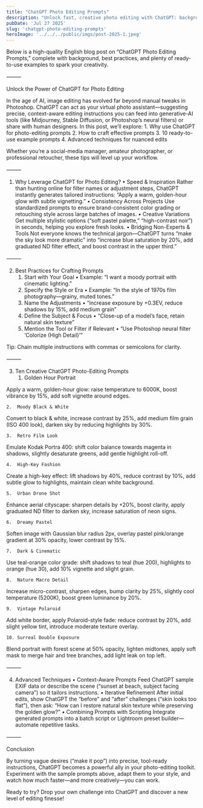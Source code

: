 ```yaml
---
title: "ChatGPT Photo Editing Prompts"
description: "Unlock fast, creative photo editing with ChatGPT: background, best practices, 10 ready-to-use prompts, and advanced techniques."
pubDate: 'Jul 27 2025'
slug: 'chatgpt-photo-editing-prompts'
heroImage: '../../../public/imgs/post-2025-1.jpeg'
---
```




Below is a high-quality English blog post on “ChatGPT Photo Editing Prompts,” complete with background, best practices, and plenty of ready-to-use examples to spark your creativity.

⸻

Unlock the Power of ChatGPT for Photo Editing

In the age of AI, image editing has evolved far beyond manual tweaks in Photoshop. ChatGPT can act as your virtual photo assistant—suggesting precise, context-aware editing instructions you can feed into generative-AI tools (like Midjourney, Stable Diffusion, or Photoshop’s neural filters) or share with human designers. In this post, we’ll explore:
	1.	Why use ChatGPT for photo-editing prompts
	2.	How to craft effective prompts
	3.	10 ready-to-use example prompts
	4.	Advanced techniques for nuanced edits

Whether you’re a social-media manager, amateur photographer, or professional retoucher, these tips will level up your workflow.

⸻

1. Why Leverage ChatGPT for Photo Editing?
	•	Speed & Inspiration
Rather than hunting online for filter names or adjustment steps, ChatGPT instantly generates tailored instructions: “Apply a warm, golden-hour glow with subtle vignetting.”
	•	Consistency Across Projects
Use standardized prompts to ensure brand-consistent color grading or retouching style across large batches of images.
	•	Creative Variations
Get multiple stylistic options (“soft pastel palette,” “high-contrast noir”) in seconds, helping you explore fresh looks.
	•	Bridging Non-Experts & Tools
Not everyone knows the technical jargon—ChatGPT turns “make the sky look more dramatic” into “increase blue saturation by 20%, add graduated ND filter effect, and boost contrast in the upper third.”

⸻

2. Best Practices for Crafting Prompts
	1.	Start with Your Goal
• Example: “I want a moody portrait with cinematic lighting.”
	2.	Specify the Style or Era
• Example: “In the style of 1970s film photography—grainy, muted tones.”
	3.	Name the Adjustments
• “increase exposure by +0.3EV, reduce shadows by 15%, add medium grain”
	4.	Define the Subject & Focus
• “Close-up of a model’s face, retain natural skin texture”
	5.	Mention the Tool or Filter if Relevant
• “Use Photoshop neural filter ‘Colorize (High Detail)’”

Tip: Chain multiple instructions with commas or semicolons for clarity.

⸻

3. Ten Creative ChatGPT Photo-Editing Prompts
	1.	Golden Hour Portrait

Apply a warm, golden-hour glow: raise temperature to 6000K, boost vibrance by 15%, add soft vignette around edges.


	2.	Moody Black & White

Convert to black & white, increase contrast by 25%, add medium film grain (ISO 400 look), darken sky by reducing highlights by 30%.


	3.	Retro Film Look

Emulate Kodak Portra 400: shift color balance towards magenta in shadows, slightly desaturate greens, add gentle highlight roll-off.


	4.	High-Key Fashion

Create a high-key effect: lift shadows by 40%, reduce contrast by 10%, add subtle glow to highlights, maintain clean white background.


	5.	Urban Drone Shot

Enhance aerial cityscape: sharpen details by +20%, boost clarity, apply graduated ND filter to darken sky, increase saturation of neon signs.


	6.	Dreamy Pastel

Soften image with Gaussian blur radius 2px, overlay pastel pink/orange gradient at 30% opacity, lower contrast by 15%.


	7.	Dark & Cinematic

Use teal-orange color grade: shift shadows to teal (hue 200), highlights to orange (hue 30), add 10% vignette and slight grain.


	8.	Nature Macro Detail

Increase micro-contrast, sharpen edges, bump clarity by 25%, slightly cool temperature (5200K), boost green luminance by 20%.


	9.	Vintage Polaroid

Add white border, apply Polaroid-style fade: reduce contrast by 20%, add slight yellow tint, introduce moderate texture overlay.


	10.	Surreal Double Exposure

Blend portrait with forest scene at 50% opacity, lighten midtones, apply soft mask to merge hair and tree branches, add light leak on top left.


⸻

4. Advanced Techniques
	•	Context-Aware Prompts
Feed ChatGPT sample EXIF data or describe the scene (“sunset at beach, subject facing camera”) so it tailors instructions.
	•	Iterative Refinement
After initial edits, show ChatGPT the “before” and “after” challenges (“skin looks too flat”), then ask:
“How can I restore natural skin texture while preserving the golden glow?”
	•	Combining Prompts with Scripting
Integrate generated prompts into a batch script or Lightroom preset builder—automate repetitive tasks.

⸻

Conclusion

By turning vague desires (“make it pop”) into precise, tool-ready instructions, ChatGPT becomes a powerful ally in your photo-editing toolkit. Experiment with the sample prompts above, adapt them to your style, and watch how much faster—and more creatively—you can work.

Ready to try? Drop your own challenge into ChatGPT and discover a new level of editing finesse!